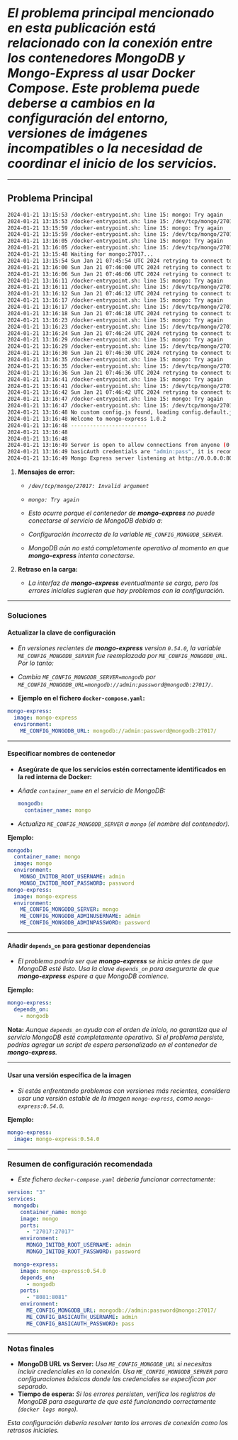 <!-- Autor: Daniel Benjamin Perez Morales -->
<!-- GitHub: https://github.com/DanielBenjaminPerezMoralesDev13 -->
<!-- Gitlab: https://gitlab.com/DanielBenjaminPerezMoralesDev13 -->
<!-- Correo electrónico: danielperezdev@proton.me -->

# *El problema principal mencionado en esta publicación está relacionado con la conexión entre los contenedores **MongoDB** y **Mongo-Express** al usar Docker Compose. Este problema puede deberse a cambios en la configuración del entorno, versiones de imágenes incompatibles o la necesidad de coordinar el inicio de los servicios.*

---

## **Problema Principal**

```bash
2024-01-21 13:15:53 /docker-entrypoint.sh: line 15: mongo: Try again
2024-01-21 13:15:53 /docker-entrypoint.sh: line 15: /dev/tcp/mongo/27017: Invalid argument
2024-01-21 13:15:59 /docker-entrypoint.sh: line 15: mongo: Try again
2024-01-21 13:15:59 /docker-entrypoint.sh: line 15: /dev/tcp/mongo/27017: Invalid argument
2024-01-21 13:16:05 /docker-entrypoint.sh: line 15: mongo: Try again
2024-01-21 13:16:05 /docker-entrypoint.sh: line 15: /dev/tcp/mongo/27017: Invalid argument
2024-01-21 13:15:48 Waiting for mongo:27017...
2024-01-21 13:15:54 Sun Jan 21 07:45:54 UTC 2024 retrying to connect to mongo:27017 (2/10)
2024-01-21 13:16:00 Sun Jan 21 07:46:00 UTC 2024 retrying to connect to mongo:27017 (3/10)
2024-01-21 13:16:06 Sun Jan 21 07:46:06 UTC 2024 retrying to connect to mongo:27017 (4/10)
2024-01-21 13:16:11 /docker-entrypoint.sh: line 15: mongo: Try again
2024-01-21 13:16:11 /docker-entrypoint.sh: line 15: /dev/tcp/mongo/27017: Invalid argument
2024-01-21 13:16:12 Sun Jan 21 07:46:12 UTC 2024 retrying to connect to mongo:27017 (5/10)
2024-01-21 13:16:17 /docker-entrypoint.sh: line 15: mongo: Try again
2024-01-21 13:16:17 /docker-entrypoint.sh: line 15: /dev/tcp/mongo/27017: Invalid argument
2024-01-21 13:16:18 Sun Jan 21 07:46:18 UTC 2024 retrying to connect to mongo:27017 (6/10)
2024-01-21 13:16:23 /docker-entrypoint.sh: line 15: mongo: Try again
2024-01-21 13:16:23 /docker-entrypoint.sh: line 15: /dev/tcp/mongo/27017: Invalid argument
2024-01-21 13:16:24 Sun Jan 21 07:46:24 UTC 2024 retrying to connect to mongo:27017 (7/10)
2024-01-21 13:16:29 /docker-entrypoint.sh: line 15: mongo: Try again
2024-01-21 13:16:29 /docker-entrypoint.sh: line 15: /dev/tcp/mongo/27017: Invalid argument
2024-01-21 13:16:30 Sun Jan 21 07:46:30 UTC 2024 retrying to connect to mongo:27017 (8/10)
2024-01-21 13:16:35 /docker-entrypoint.sh: line 15: mongo: Try again
2024-01-21 13:16:35 /docker-entrypoint.sh: line 15: /dev/tcp/mongo/27017: Invalid argument
2024-01-21 13:16:36 Sun Jan 21 07:46:36 UTC 2024 retrying to connect to mongo:27017 (9/10)
2024-01-21 13:16:41 /docker-entrypoint.sh: line 15: mongo: Try again
2024-01-21 13:16:41 /docker-entrypoint.sh: line 15: /dev/tcp/mongo/27017: Invalid argument
2024-01-21 13:16:42 Sun Jan 21 07:46:42 UTC 2024 retrying to connect to mongo:27017 (10/10)
2024-01-21 13:16:47 /docker-entrypoint.sh: line 15: mongo: Try again
2024-01-21 13:16:47 /docker-entrypoint.sh: line 15: /dev/tcp/mongo/27017: Invalid argument
2024-01-21 13:16:48 No custom config.js found, loading config.default.js
2024-01-21 13:16:48 Welcome to mongo-express 1.0.2
2024-01-21 13:16:48 ------------------------
2024-01-21 13:16:48 
2024-01-21 13:16:48 
2024-01-21 13:16:49 Server is open to allow connections from anyone (0.0.0.0)
2024-01-21 13:16:49 basicAuth credentials are "admin:pass", it is recommended you change this in your config.js!
2024-01-21 13:16:49 Mongo Express server listening at http://0.0.0.0:8081
```

1. **Mensajes de error:**
   - *`/dev/tcp/mongo/27017: Invalid argument`*
   - *`mongo: Try again`*

   - *Esto ocurre porque el contenedor de **mongo-express** no puede conectarse al servicio de MongoDB debido a:*
   - *Configuración incorrecta de la variable `ME_CONFIG_MONGODB_SERVER`.*
   - *MongoDB aún no está completamente operativo al momento en que **mongo-express** intenta conectarse.*

2. **Retraso en la carga:**
   - *La interfaz de **mongo-express** eventualmente se carga, pero los errores iniciales sugieren que hay problemas con la configuración.*

---

### **Soluciones**

#### **Actualizar la clave de configuración**

- *En versiones recientes de **mongo-express** version `0.54.0`, la variable `ME_CONFIG_MONGODB_SERVER` fue reemplazada por `ME_CONFIG_MONGODB_URL`. Por lo tanto:*

- *Cambia `ME_CONFIG_MONGODB_SERVER=mongodb` por `ME_CONFIG_MONGODB_URL=mongodb://admin:password@mongodb:27017/`.*

- **Ejemplo en el fichero `docker-compose.yaml`:**

```yaml
mongo-express:
  image: mongo-express
  environment:
    ME_CONFIG_MONGODB_URL: mongodb://admin:password@mongodb:27017/
```

---

#### **Especificar nombres de contenedor**

- **Asegúrate de que los servicios estén correctamente identificados en la red interna de Docker:**

- *Añade `container_name` en el servicio de MongoDB:*

  ```yaml
  mongodb:
    container_name: mongo
  ```

- *Actualiza `ME_CONFIG_MONGODB_SERVER` a `mongo` (el nombre del contenedor).*

**Ejemplo:**

```yaml
mongodb:
  container_name: mongo
  image: mongo
  environment:
    MONGO_INITDB_ROOT_USERNAME: admin
    MONGO_INITDB_ROOT_PASSWORD: password
mongo-express:
  image: mongo-express
  environment:
    ME_CONFIG_MONGODB_SERVER: mongo
    ME_CONFIG_MONGODB_ADMINUSERNAME: admin
    ME_CONFIG_MONGODB_ADMINPASSWORD: password
```

---

#### **Añadir `depends_on` para gestionar dependencias**

- *El problema podría ser que **mongo-express** se inicia antes de que MongoDB esté listo. Usa la clave `depends_on` para asegurarte de que **mongo-express** espere a que MongoDB comience.*

**Ejemplo:**

```yaml
mongo-express:
  depends_on:
    - mongodb
```

**Nota:** *Aunque `depends_on` ayuda con el orden de inicio, no garantiza que el servicio MongoDB esté completamente operativo. Si el problema persiste, podrías agregar un script de espera personalizado en el contenedor de **mongo-express**.*

---

#### **Usar una versión específica de la imagen**

- *Si estás enfrentando problemas con versiones más recientes, considera usar una versión estable de la imagen `mongo-express`, como `mongo-express:0.54.0`.*

**Ejemplo:**

```yaml
mongo-express:
  image: mongo-express:0.54.0
```

---

### **Resumen de configuración recomendada**

- *Este fichero `docker-compose.yaml` debería funcionar correctamente:*

```yaml
version: "3"
services:
  mongodb:
    container_name: mongo
    image: mongo
    ports:
      - "27017:27017"
    environment:
      MONGO_INITDB_ROOT_USERNAME: admin
      MONGO_INITDB_ROOT_PASSWORD: password

  mongo-express:
    image: mongo-express:0.54.0
    depends_on:
      - mongodb
    ports:
      - "8081:8081"
    environment:
      ME_CONFIG_MONGODB_URL: mongodb://admin:password@mongo:27017/
      ME_CONFIG_BASICAUTH_USERNAME: admin
      ME_CONFIG_BASICAUTH_PASSWORD: pass
```

---

### **Notas finales**

- **MongoDB URL vs Server:** *Usa `ME_CONFIG_MONGODB_URL` si necesitas incluir credenciales en la conexión. Usa `ME_CONFIG_MONGODB_SERVER` para configuraciones básicas donde las credenciales se especifican por separado.*
- **Tiempo de espera:** *Si los errores persisten, verifica los registros de MongoDB para asegurarte de que esté funcionando correctamente (`docker logs mongo`).*

*Esta configuración debería resolver tanto los errores de conexión como los retrasos iniciales.*
